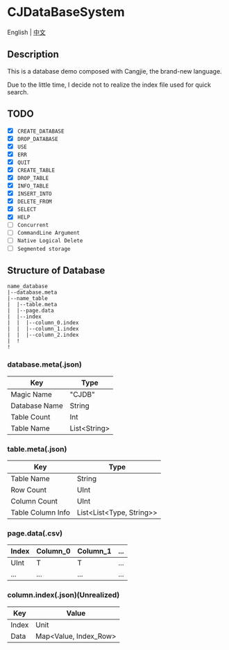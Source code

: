 # CJDataBaseSystem

English | [中文](./docs/README_zh.md)

## Description

This is a database demo composed with Cangjie, the brand-new language.

Due to the little time, I decide not to realize the index file used for quick search.

## TODO

- [x] `CREATE_DATABASE`
- [x] `DROP_DATABASE`
- [x] `USE`
- [x] `ERR`
- [x] `QUIT`
- [x] `CREATE_TABLE`
- [x] `DROP_TABLE`
- [x] `INFO_TABLE`
- [x] `INSERT_INTO`
- [x] `DELETE_FROM`
- [x] `SELECT`
- [x] `HELP`
- [ ] `Concurrent`
- [ ] `CommandLine Argument`
- [ ] `Native Logical Delete`
- [ ] `Segmented storage`

## Structure of Database

```structure
name_database
|--database.meta
|--name_table
|  |--table.meta
|  |--page.data
|  |--index
|  |  |--column_0.index
|  |  |--column_1.index
|  |  |--column_2.index
|  !
!
```

### database.meta(.json)

| Key | Type |
| --- | ----- |
| Magic Name | "CJDB" |
| Database Name | String |
| Table Count | Int |
| Table Name | List\<String> |

### table.meta(.json)

| Key | Type |
| --- | ---- |
| Table Name | String |
| Row Count | UInt |
| Column Count | UInt |
| Table Column Info | List<List<Type, String>> |

### page.data(.csv)

| Index | Column_0 | Column_1 | ... |
| ----- | -------- | -------- | --- |
| UInt   | T        | T        | ... |
| ... | ... | ... | ... |

### column.index(.json)(Unrealized)

| Key | Value |
| --- | ----- |
| Index | Unit |
| Data | Map<Value, Index_Row> |
